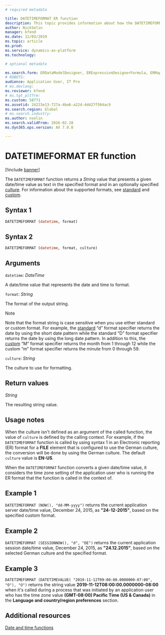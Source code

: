 ```yaml
---
# required metadata

title: DATETIMEFORMAT ER function
description: This topic provides information about how the DATETIMEFORMAT Electronic reporting (ER) function is used.
author: NickSelin
manager: kfend
ms.date: 12/03/2019
ms.topic: article
ms.prod: 
ms.service: dynamics-ax-platform
ms.technology: 

# optional metadata

ms.search.form: ERDataModelDesigner, ERExpressionDesignerFormula, ERMappedFormatDesigner, ERModelMappingDesigner
# ROBOTS: 
audience: Application User, IT Pro
# ms.devlang: 
ms.reviewer: kfend
# ms.tgt_pltfrm: 
ms.custom: 58771
ms.assetid: 24223e13-727a-4be6-a22d-4d427f504ac9
ms.search.region: Global
# ms.search.industry: 
ms.author: nselin
ms.search.validFrom: 2016-02-28
ms.dyn365.ops.version: AX 7.0.0

---
```


# DATETIMEFORMAT ER function

[!include [banner](../includes/banner.md)]

The `DATETIMEFORMAT` function returns a *String* value that presents a given date/time value as text in the specified format and in an optionally specified [culture](https://docs.microsoft.com/bingmaps/rest-services/common-parameters-and-types/supported-culture-codes). For information about the supported formats, see [standard](https://msdn.microsoft.com/library/az4se3k1(v=vs.110).aspx) and [custom](https://msdn.microsoft.com/library/8kb3ddd4(v=vs.110).aspx).

## Syntax 1

```vb
DATETIMEFORMAT (datetime, format)
```

## Syntax 2

```vb
DATETIMEFORMAT (datetime, format, culture)
```

## Arguments

`datetime`: *DateTime*

A date/time value that represents the date and time to format.

`format`: *String*

The format of the output string.

> [!NOTE]
> Note that the format string is case sensitive when you use either standard or custom format. For example, the [standard](https://msdn.microsoft.com/library/az4se3k1(v=vs.110).aspx) “d” format specifier returns the date by using the short date pattern while the standard “D” format specifier returns the date by using the long date pattern. In addition to this, the [custom](https://msdn.microsoft.com/library/8kb3ddd4(v=vs.110).aspx) “M” format specifier returns the month from 1 through 12 while the custom  “m” format specifier returns the minute from 0 through 59.

`culture`: *String*

The culture to use for formatting.

## Return values

*String*

The resulting string value.

## Usage notes

When the culture isn't defined as an argument of the called function, the value of `culture` is defined by the calling context. For example, if the `DATETIMEFORMAT` function is called by using syntax 1 in an Electronic reporting (ER) format for a **FILE** element that is configured to use the German culture, the conversion will be done by using the German culture. The default `culture` value is **EN-US**.

When the `DATETIMEFORMAT` function converts a given date/time value, it considers the time zone setting of the application user who is running the ER format that the function is called in the context of.

## Example 1

`DATETIMEFORMAT (NOW(), "dd-MM-yyyy")` returns the current application server date/time value, December 24, 2015, as **"24-12-2015"**, based on the specified custom format.

## Example 2

`DATETIMEFORMAT (SESSIONNOW(), "d", "DE")` returns the current application session date/time value, December 24, 2015, as **"24.12.2015"**, based on the selected German culture and the specified format.

## Example 3

`DATETIMEFORMAT (DATETIMEVALUE( "2019-11-12T09:00:00.0000000-07:00", "O"), "O")` returns the string value **2019-11-12T08:00:00.0000000-08:00** when it's called during a process that was initiated by an application user who has the time zone value **(GMT-08:00) Pacific Time (US & Canada)** in the **Language and country/region preferences** section.

## Additional resources

[Date and time functions](er-functions-category-datetime.md)
